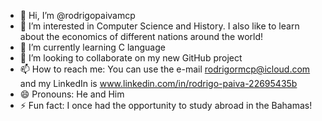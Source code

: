 - 👋 Hi, I’m @rodrigopaivamcp
- 👀 I’m interested in Computer Science and History. I also like to learn about the economics of different nations around the world!
- 🌱 I’m currently learning C language 
- 💞️ I’m looking to collaborate on my new GitHub project 
- 📫 How to reach me: You can use the e-mail rodrigormcp@icloud.com and my LinkedIn is www.linkedin.com/in/rodrigo-paiva-22695435b
- 😄 Pronouns: He and Him
- ⚡ Fun fact: I once had the opportunity to study abroad in the Bahamas! 

<!---
rodrigopaivamcp/rodrigopaivamcp is a ✨ special ✨ repository because its `README.md` (this file) appears on your GitHub profile.
You can click the Preview link to take a look at your changes.
--->
